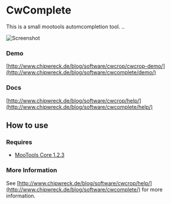 CwComplete
===========

This is a small mootools automcompletion tool.
..

![Screenshot](http://www.chipwreck.de/blog/wp-content/uploads/2009/10/cwcrop-screenshot.png)

### Demo

[http://www.chipwreck.de/blog/software/cwcrop/cwcrop-demo/](http://www.chipwreck.de/blog/software/cwcomplete/demo/)

### Docs
[http://www.chipwreck.de/blog/software/cwcrop/help/](http://www.chipwreck.de/blog/software/cwcomplete/help/)

How to use
----------

### Requires

* [MooTools Core 1.2.3](http://mootools.net/core)

	
### More Information

See [http://www.chipwreck.de/blog/software/cwcrop/help/](http://www.chipwreck.de/blog/software/cwcomplete/) for more information.
	